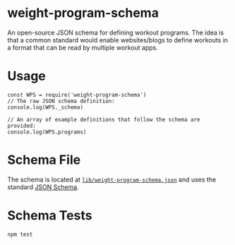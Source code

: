 # weight-program-schema

An open-source JSON schema for defining workout programs.
The idea is that a common standard would enable websites/blogs to define
workouts in a format that can be read by multiple workout apps.

# Usage
```
const WPS = require('weight-program-schema')
// The raw JSON schema definition:
console.log(WPS._schema)

// An array of example definitions that follow the schema are provided:
console.log(WPS.programs)
```

# Schema File

The schema is located at [`lib/weight-program-schema.json`](lib/weight-program-schema.json)
and uses the standard [JSON Schema](http://json-schema.org).

# Schema Tests

`npm test`
